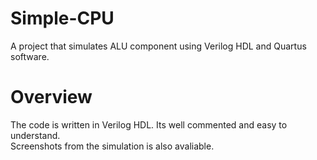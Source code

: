 # Simple-CPU #
A project that simulates ALU component using Verilog HDL and Quartus software.

# Overview #
The code is written in Verilog HDL. Its well commented and easy to understand.  
Screenshots from the simulation is also avaliable.  
